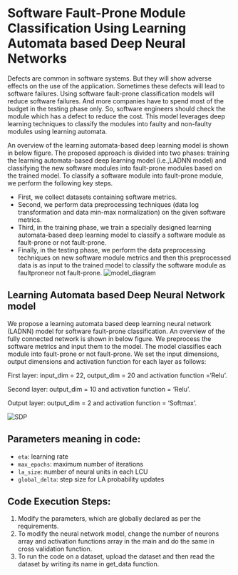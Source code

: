 # Software Fault-Prone Module Classification Using Learning Automata based Deep Neural Networks
Defects are common in software systems. But they will show adverse effects on the use of the application. Sometimes these defects will lead to software failures. Using software fault-prone classification models will reduce software failures. And more companies have to spend most of the budget in the testing phase only. So, software engineers should check the module which has a defect to reduce the cost. This model leverages deep learning techniques to classify the modules into faulty and non-faulty modules using learning automata.

An overview of the learning automata-based deep learning model is shown in below figure. The proposed approach is divided into two phases: training the learning automata-based deep learning model (i.e.,LADNN model) and classifying the new software modules into fault-prone modules based on the trained model. To classify a software module into fault-prone module, we perform the following key steps.
- First, we collect datasets containing software metrics.
- Second, we perform data preprocessing techniques (data log transformation and data min-max normalization) on the given software metrics.
- Third, in the training phase, we train a specially designed learning automata-based deep learning model to classify a software module as fault-prone or not fault-prone.
- Finally, in the testing phase, we perform the data preprocessing techniques on new software module metrics and then this preprocessed data is as input to the trained model to classify the software module as faultproneor not fault-prone.
![model_diagram](https://user-images.githubusercontent.com/83901192/117777727-85693f00-b25a-11eb-9921-339ab5399ed6.png)

## Learning Automata based Deep Neural Network model

We propose a learning automata based deep learning neural network (LADNN) model for software fault-prone classification. An overview of the fully connected
network is shown in below figure. We preprocess the software metrics and input them to the model. The model classifies each module into fault-prone
or not fault-prone. We set the input dimensions, output dimensions and activation function for each layer as follows:

First layer: input_dim = 22, output_dim = 20 and activation function =‘Relu’.

Second layer: output_dim = 10 and activation function = ‘Relu’.

Output layer: output_dim = 2 and activation function = ‘Softmax’.

![SDP](https://user-images.githubusercontent.com/83901192/117778902-c2820100-b25b-11eb-8179-a9e10e12e229.png)


## Parameters meaning in code:
- `eta`: learning rate
- `max_epochs`: maximum number of iterations
- `la_size`: number of neural units in each LCU
- `global_delta`: step size for LA probability updates

## Code Execution Steps:
1. Modify the parameters, which are globally declared as per the requirements.
1. To modify the neural network model, change the number of neurons array and activation
functions array in the main and do the same in cross validation function.
1. To run the code on a dataset, upload the dataset and then read the dataset by writing its
name in get_data function.
